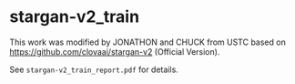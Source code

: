 # stargan-v2_train

This work was modified by JONATHON and CHUCK from USTC based on https://github.com/clovaai/stargan-v2 (Official Version).

See `stargan-v2_train_report.pdf` for details.

